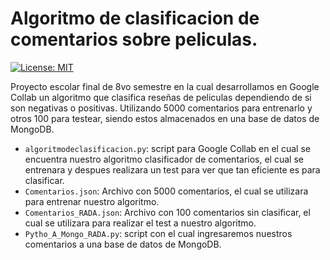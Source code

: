 # Algoritmo de clasificacion de comentarios sobre peliculas.

[![License: MIT](https://img.shields.io/badge/License-MIT-yellow.svg)](https://opensource.org/licenses/MIT)

Proyecto escolar final de 8vo semestre en la cual desarrollamos en Google Collab un algoritmo que clasifica reseñas de peliculas dependiendo de si son negativas o positivas. Utilizando 5000 comentarios para entrenarlo y otros 100 para testear, siendo estos almacenados en una base de datos de MongoDB.

* `algoritmodeclasificacion.py`: script para Google Collab en el cual se encuentra nuestro algoritmo clasificador de comentarios, el cual se entrenara y despues realizara un test para ver que tan eficiente es para clasificar.
* `Comentarios.json`: Archivo con 5000 comentarios, el cual se utilizara para entrenar nuestro algoritmo.
* `Comentarios_RADA.json`: Archivo con 100 comentarios sin clasificar, el cual se utilizara para realizar el test a nuestro algoritmo.
* `Pytho_A_Mongo_RADA.py`: script con el cual ingresaremos nuestros comentarios a una base de datos de MongoDB.
